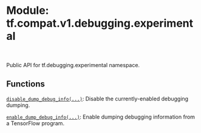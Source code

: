 <div itemscope itemtype="http://developers.google.com/ReferenceObject">
<meta itemprop="name" content="tf.compat.v1.debugging.experimental" />
<meta itemprop="path" content="Stable" />
</div>

# Module: tf.compat.v1.debugging.experimental


<table class="tfo-notebook-buttons tfo-api" align="left">
</table>



Public API for tf.debugging.experimental namespace.



## Functions

[`disable_dump_debug_info(...)`](../../../../tf/debugging/experimental/disable_dump_debug_info.md): Disable the currently-enabled debugging dumping.

[`enable_dump_debug_info(...)`](../../../../tf/debugging/experimental/enable_dump_debug_info.md): Enable dumping debugging information from a TensorFlow program.



